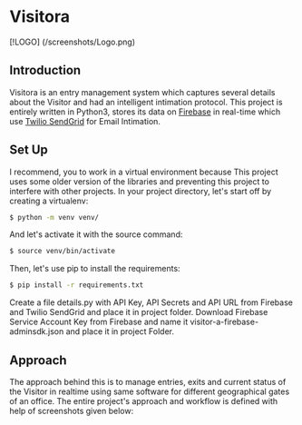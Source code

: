 # Visitora

[!LOGO] (/screenshots/Logo.png)

## Introduction
Visitora is an entry management system which captures several details about the Visitor and had an intelligent intimation protocol. This project is entirely written in Python3, stores its data on [Firebase](https://firebase.google.com/) in real-time which use [Twilio SendGrid](https://sendgrid.com/) for Email Intimation. 

## Set Up
I recommend, you to work in a virtual environment because This project uses some older version of the libraries and preventing this project to interfere with other projects. In your project directory, let's start off by creating a virtualenv:
``` bash 
$ python -m venv venv/
```
And let's activate it with the source command:
``` bash
$ source venv/bin/activate
```
Then, let's use pip to install the requirements:
``` bash
$ pip install -r requirements.txt
```
Create a file details.py with API Key, API Secrets and API URL from Firebase and Twilio SendGrid and place it in project folder. Download Firebase Service Account Key from Firebase and name it visitor-a-firebase-adminsdk.json and place it in project Folder.

## Approach 
The approach behind this is to manage entries, exits and current status of the Visitor in realtime using same software for different geographical gates of an office. The entire project's approach and workflow is defined with help of screenshots given below:
